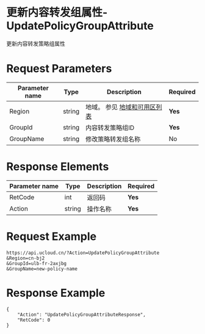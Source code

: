 # 更新内容转发组属性-UpdatePolicyGroupAttribute

更新内容转发策略组属性

# Request Parameters
|Parameter name|Type|Description|Required|
|---|---|---|---|
|Region|string|地域。 参见 [地域和可用区列表](../summary/regionlist.html)|**Yes**|
|GroupId|string|内容转发策略组ID|**Yes**|
|GroupName|string|修改策略转发组名称|No|

# Response Elements
|Parameter name|Type|Description|Required|
|---|---|---|---|
|RetCode|int|返回码|**Yes**|
|Action|string|操作名称|**Yes**|

# Request Example
```
https://api.ucloud.cn/?Action=UpdatePolicyGroupAttribute
&Region=cn-bj2
&GroupId=ulb-fr-2axjbg
&GroupName=new-policy-name
```

# Response Example
```
{
    "Action": "UpdatePolicyGroupAttributeResponse", 
    "RetCode": 0
}
```

